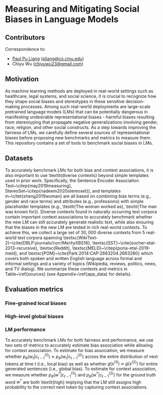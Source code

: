 # Measuring and Mitigating Social Biases in Language Models

## Contributors

Correspondence to: 
  - [Paul Pu Liang](http://www.cs.cmu.edu/~pliang/) (pliang@cs.cmu.edu)
  - Chiyu Wu (chiyuwu23@gmail.com)

## Motivation

As machine learning methods are deployed in real-world settings such as healthcare, legal systems, and social science, it is crucial to recognize how they shape social biases and stereotypes in these sensitive decision-making processes. Among such real-world deployments are large-scale pretrained language models (LMs) that can be potentially dangerous in manifesting undesirable representational biases - harmful biases resulting from stereotyping that propagate negative generalizations involving gender, race, religion, and other social constructs. As a step towards improving the fairness of LMs, we carefully define several sources of representational biases before proposing new benchmarks and metrics to measure them. This repository contains a set of tools to benchmark social biases in LMs.

## Datasets

To accurately benchmark LMs for both bias and context associations, it is also important to use \textit{diverse contexts} beyond simple templates used in prior work. Specifically, the Sentence Encoder Association Test~\citep{may2019measuring}, StereoSet~\citep{nadeem2020stereoset}), and templates in~\citet{sheng2019woman} are all based on combining bias terms (e.g., gender and race terms) and attributes (e.g., professions) with simple placeholder templates (e.g., \textit{The woman worked as}, \textit{The man was known for}). Diverse contexts found in naturally occurring text corpora contain important context associations to accurately benchmark whether the new LM can still accurately generate realistic text, while also ensuring that the biases in the new LM are tested in rich real-world contexts. To achieve this, we collect a large set of $30,000$ diverse contexts from $5$ real-world text corpora spanning \textsc{WikiText-2}~\cite{DBLP:journals/corr/MerityXBS16}, \textsc{SST}~\cite{socher-etal-2013-recursive}, \textsc{Reddit}, \textsc{MELD}~\citep{poria-etal-2019-meld}, and \textsc{POM}~\cite{Park:2014:CAP:2663204.2663260} which covers both spoken and written English language across formal and informal settings and a variety of topics (Wikipedia, reviews, politics, news, and TV dialog). We summarize these contexts and metrics in Table~\ref{sources} (see Appendix~\ref{app_data} for details).

## Evaluation metrics

### Fine-grained local biases

### High-level global biases

### LM performance

To accurately benchmark LMs for both fairness and performance, we use two sets of metrics to accurately estimate bias association while allowing for context association. To estimate for bias association, we measure whether $p_\theta(w_{t}|c_{t-1}^{(1)}) \approx p_\theta(w_{t}|c_{t-1}^{(2)})$ across the entire distribution of next tokens at time $t$ (i.e., local bias) as well as whether $g (s^{(1)}) \approx g (s^{(2)})$ for entire generated sentences (i.e., global bias). To estimate for context association, we measure whether $p_\theta(w^*|c_{t-1}^{(1)})$ and  $p_\theta(w^*|c_{t-1}^{(2)})$ for the ground truth word $w^*$ are both \textit{high} implying that the LM still assigns high probability to the correct next token by capturing context associations.
